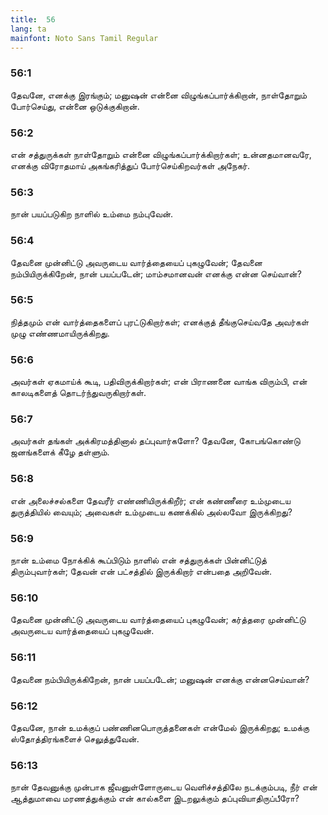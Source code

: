 ```yaml
---
title:  56
lang: ta
mainfont: Noto Sans Tamil Regular
---
```


###  56:1

தேவனே, எனக்கு இரங்கும்; மனுஷன் என்னை விழுங்கப்பார்க்கிறான், நாள்தோறும் போர்செய்து, என்னை ஒடுக்குகிறான்.

###  56:2

என் சத்துருக்கள் நாள்தோறும் என்னை விழுங்கப்பார்க்கிறார்கள்; உன்னதமானவரே, எனக்கு விரோதமாய் அகங்கரித்துப் போர்செய்கிறவர்கள் அநேகர்.

###  56:3

நான் பயப்படுகிற நாளில் உம்மை நம்புவேன்.

###  56:4

தேவனை முன்னிட்டு அவருடைய வார்த்தையைப் புகழுவேன்; தேவனை நம்பியிருக்கிறேன், நான் பயப்படேன்; மாம்சமானவன் எனக்கு என்ன செய்வான்?

###  56:5

நித்தமும் என் வார்த்தைகளைப் புரட்டுகிறார்கள்; எனக்குத் தீங்குசெய்வதே அவர்கள் முழு எண்ணமாயிருக்கிறது.

###  56:6

அவர்கள் ஏகமாய்க் கூடி, பதிவிருக்கிறார்கள்; என் பிராணனை வாங்க விரும்பி, என் காலடிகளைத் தொடர்ந்துவருகிறார்கள்.

###  56:7

அவர்கள் தங்கள் அக்கிரமத்தினால் தப்புவார்களோ? தேவனே, கோபங்கொண்டு ஜனங்களைக் கீழே தள்ளும்.

###  56:8

என் அலைச்சல்களை தேவரீர் எண்ணியிருக்கிறீர்; என் கண்ணீரை உம்முடைய துருத்தியில் வையும்; அவைகள் உம்முடைய கணக்கில் அல்லவோ இருக்கிறது?

###  56:9

நான் உம்மை நோக்கிக் கூப்பிடும் நாளில் என் சத்துருக்கள் பின்னிட்டுத் திரும்புவார்கள்; தேவன் என் பட்சத்தில் இருக்கிறார் என்பதை அறிவேன்.

###  56:10

தேவனை முன்னிட்டு அவருடைய வார்த்தையைப் புகழுவேன்; கர்த்தரை முன்னிட்டு அவருடைய வார்த்தையைப் புகழுவேன்.

###  56:11

தேவனை நம்பியிருக்கிறேன், நான் பயப்படேன்; மனுஷன் எனக்கு என்னசெய்வான்?

###  56:12

தேவனே, நான் உமக்குப் பண்ணினபொருத்தனைகள் என்மேல் இருக்கிறது; உமக்கு ஸ்தோத்திரங்களைச் செலுத்துவேன்.

###  56:13

நான் தேவனுக்கு முன்பாக ஜீவனுள்ளோருடைய வெளிச்சத்திலே நடக்கும்படி, நீர் என் ஆத்துமாவை மரணத்துக்கும் என் கால்களை இடறலுக்கும் தப்புவியாதிருப்பீரோ?

